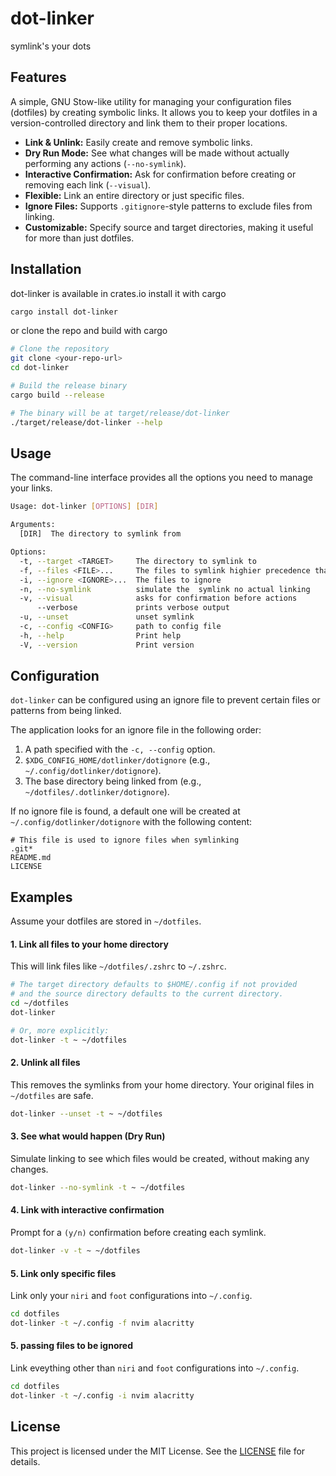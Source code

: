 

#  dot-linker

symlink's your dots

## Features
A simple, GNU Stow-like utility for managing your configuration files (dotfiles) by creating symbolic links. It allows you to keep your dotfiles in a version-controlled directory and link them to their proper locations.
-   **Link & Unlink:** Easily create and remove symbolic links.
-   **Dry Run Mode:** See what changes will be made without actually performing any actions (`--no-symlink`).
-   **Interactive Confirmation:** Ask for confirmation before creating or removing each link (`--visual`).
-   **Flexible:** Link an entire directory or just specific files.
-   **Ignore Files:** Supports `.gitignore`-style patterns to exclude files from linking.
-   **Customizable:** Specify source and target directories, making it useful for more than just dotfiles.

## Installation
dot-linker is available in crates.io install it with cargo
```bash
cargo install dot-linker
```

or clone the repo and build with cargo

```bash
# Clone the repository
git clone <your-repo-url>
cd dot-linker

# Build the release binary
cargo build --release

# The binary will be at target/release/dot-linker
./target/release/dot-linker --help
```

## Usage

The command-line interface provides all the options you need to manage your links.

```bash
Usage: dot-linker [OPTIONS] [DIR]

Arguments:
  [DIR]  The directory to symlink from

Options:
  -t, --target <TARGET>     The directory to symlink to
  -f, --files <FILE>...     The files to symlink highier precedence than dir
  -i, --ignore <IGNORE>...  The files to ignore
  -n, --no-symlink          simulate the  symlink no actual linking
  -v, --visual              asks for confirmation before actions
      --verbose             prints verbose output
  -u, --unset               unset symlink
  -c, --config <CONFIG>     path to config file
  -h, --help                Print help
  -V, --version             Print version
```

## Configuration

`dot-linker` can be configured using an ignore file to prevent certain files or patterns from being linked.

The application looks for an ignore file in the following order:
1.  A path specified with the `-c, --config` option.
2.  `$XDG_CONFIG_HOME/dotlinker/dotignore` (e.g., `~/.config/dotlinker/dotignore`).
3.  The base directory being linked from (e.g., `~/dotfiles/.dotlinker/dotignore`).

If no ignore file is found, a default one will be created at `~/.config/dotlinker/dotignore` with the following content:

```
# This file is used to ignore files when symlinking
.git*
README.md
LICENSE
```

## Examples

Assume your dotfiles are stored in `~/dotfiles`.

#### 1. Link all files to your home directory

This will link files like `~/dotfiles/.zshrc` to `~/.zshrc`.

```bash
# The target directory defaults to $HOME/.config if not provided
# and the source directory defaults to the current directory.
cd ~/dotfiles
dot-linker

# Or, more explicitly:
dot-linker -t ~ ~/dotfiles
```

#### 2. Unlink all files

This removes the symlinks from your home directory. Your original files in `~/dotfiles` are safe.

```bash
dot-linker --unset -t ~ ~/dotfiles
```

#### 3. See what would happen (Dry Run)

Simulate linking to see which files would be created, without making any changes.

```bash
dot-linker --no-symlink -t ~ ~/dotfiles
```

#### 4. Link with interactive confirmation

Prompt for a `(y/n)` confirmation before creating each symlink.

```bash
dot-linker -v -t ~ ~/dotfiles
```

#### 5. Link only specific files

Link only your `niri` and `foot` configurations into `~/.config`.

```bash
cd dotfiles
dot-linker -t ~/.config -f nvim alacritty 
```
#### 5. passing files to be ignored

Link eveything other than  `niri` and `foot` configurations into `~/.config`.

```bash
cd dotfiles
dot-linker -t ~/.config -i nvim alacritty 
```
## License

This project is licensed under the MIT License. See the [LICENSE](LICENSE) file for details.
